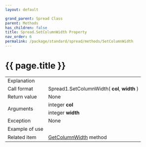 ```yaml
---
layout: default

grand_parent: Spread Class
parent: Methods
has_children: false
title: Spread.SetColumnWidth Property
nav_order: 6
permalink: /package/standard/spread/methods/SetColumnWidth
---
```

# {{ page.title }}

<table>
  <tr>
    <td>Explanation</td>
    <td colspan="2"></td>
  </tr>
  <tr>
    <td>Call format</td>
    <td colspan="2">Spread1.SetColumnWidth( <b>col</b>, <b>width</b> )</td>
  </tr>
  <tr>
    <td>Return value</td>
    <td colspan="2">None</td>
  </tr>  
  <tr>
    <td rowspan="2">Arguments</td>
    <td>integer <b>col</b></td>
    <td></td>
  </tr>
  <tr>
    <td>integer <b>width</b></td>
    <td></td>
  </tr>
  <tr>
    <td>Exception</td>
    <td colspan="2">None</td>
  </tr>
  <tr>
    <td>Example of use</td>
    <td colspan="2"><code><pre></pre></code></td>
  </tr>
  <tr>
    <td>Related item</td>
    <td colspan="2"><a href="/package/standard/spread/methods/getcolumnwidth">GetColumnWidth</a> method</td>
  </tr>
</table>




